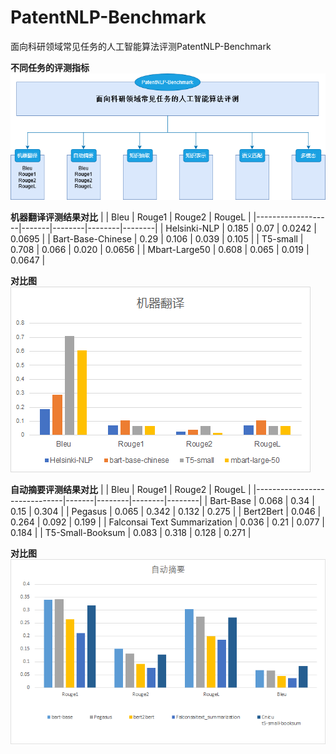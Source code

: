# PatentNLP-Benchmark 
面向科研领域常见任务的人工智能算法评测PatentNLP-Benchmark  
  
**不同任务的评测指标**  
![评测类型图](./resources/img/评测类型图.png)

**机器翻译评测结果对比**
|                   | Bleu  | Rouge1 | Rouge2 | RougeL |
|-------------------|-------|--------|--------|--------|
| Helsinki-NLP      | 0.185 | 0.07   | 0.0242 | 0.0695 |
| Bart-Base-Chinese | 0.29  | 0.106  | 0.039  | 0.105  |
| T5-small          | 0.708 | 0.066  | 0.020  | 0.0656 |
| Mbart-Large50     | 0.608 | 0.065  | 0.019  | 0.0647 |  
  
  **对比图**  
![机器翻译对比图](./resources/img/机器翻译对比图.png)


**自动摘要评测结果对比**
|                              | Bleu  | Rouge1 | Rouge2 | RougeL |
|------------------------------|-------|--------|--------|--------|
| Bart-Base                    | 0.068 | 0.34   | 0.15   | 0.304  |
| Pegasus                      | 0.065 | 0.342  | 0.132  | 0.275  |
| Bert2Bert                    | 0.046 | 0.264  | 0.092  | 0.199  |
| Falconsai Text Summarization | 0.036 | 0.21   | 0.077  | 0.184  |
| T5-Small-Booksum             | 0.083 | 0.318  | 0.128  | 0.271  |
  
**对比图**  
![自动摘要对比图](./resources/img/自动摘要对比图.png)
